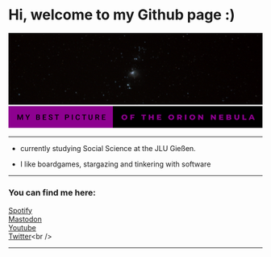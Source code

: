 
  
# Hi, welcome to my Github page :)

  ![Orion Nebula](Orionnebel_2.jpeg)
  ![Badge](my-best-picture-of-the-orion-nebula.svg)

-------

- currently studying Social Science at the JLU Gießen.

- I like boardgames, stargazing and tinkering with software
-------
### You can find me here:
[Spotify](https://open.spotify.com/user/kvqz88xd4goy62kojjy507veu)<br />
[Mastodon](https://social.tchncs.de/@thhaase)<br />
[Youtube](https://www.youtube.com/@thhaase-soz)<br />
[Twitter](https://twitter.com/thhaase_)<br />

-------

